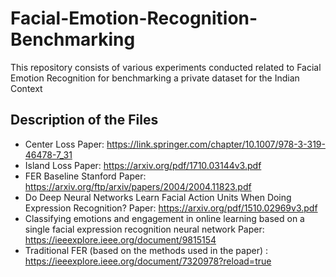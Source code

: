 # Facial-Emotion-Recognition-Benchmarking
This repository consists of various experiments conducted related to Facial Emotion Recognition for benchmarking a private dataset for the Indian Context

## Description of the Files

* Center Loss Paper: https://link.springer.com/chapter/10.1007/978-3-319-46478-7_31
* Island Loss Paper: https://arxiv.org/pdf/1710.03144v3.pdf
* FER Baseline Stanford Paper: https://arxiv.org/ftp/arxiv/papers/2004/2004.11823.pdf
* Do Deep Neural Networks Learn Facial Action Units When Doing Expression Recognition? Paper: https://arxiv.org/pdf/1510.02969v3.pdf
* Classifying emotions and engagement in online learning based on a single facial expression recognition neural network Paper: https://ieeexplore.ieee.org/document/9815154
* Traditional FER (based on the methods used in the paper) : https://ieeexplore.ieee.org/document/7320978?reload=true
